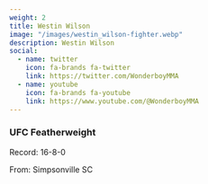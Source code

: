 ```yaml
---
weight: 2
title: Westin Wilson
image: "/images/westin_wilson-fighter.webp"
description: Westin Wilson
social:
  - name: twitter
    icon: fa-brands fa-twitter
    link: https://twitter.com/WonderboyMMA
  - name: youtube
    icon: fa-brands fa-youtube
    link: https://www.youtube.com/@WonderboyMMA
---
```

### UFC Featherweight
Record: 16-8-0

From: Simpsonville SC